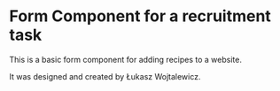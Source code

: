 # Form Component for a recruitment task

This is a basic form component for adding recipes to a website.

It was designed and created by Łukasz Wojtalewicz.
